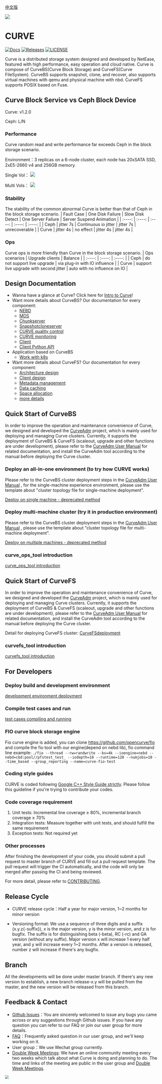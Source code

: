 [中文版](README_cn.md)


<img src="docs/images/curve-logo1.png"/>

# CURVE

[![Docs](https://img.shields.io/badge/docs-latest-green.svg)](https://github.com/opencurve/curve/tree/master/docs)
[![Releases](https://img.shields.io/github/v/release/opencurve/curve?include_prereleases)](https://github.com/opencurve/curve/releases)
[![LICENSE](https://img.shields.io/badge/licence-Apache--2.0%2FGPL-blue)](https://github.com/opencurve/curve/blob/master/LICENSE)

Curve is a distributed storage system designed and developed by NetEase, featured with high performance, easy operation and cloud native. Curve is compose of CurveBS(Curve Block Storage) and CurveFS(Curve FileSystem). CurveBS supports snapshot, clone, and recover, also supports virtual machines with qemu and physical machine with nbd. CurveFS supports POSIX based on Fuse.

## Curve Block Service vs Ceph Block Device

Curve: v1.2.0

Ceph: L/N
### Performance
Curve random read and write performance far exceeds Ceph in the block storage scenario.

Environment：3 replicas on a 6-node cluster, each node has 20xSATA SSD, 2xE5-2660 v4 and 256GB memory.

Single Vol：
<image src="docs/images/1-nbd-en.png">

Multi Vols：
<image src="docs/images/10-nbd-en.png">

### Stability
The stability of the common abnormal Curve is better than that of Ceph in the block storage scenario.
| Fault Case | One Disk Failure | Slow Disk Detect | One Server Failure | Server Suspend Animation |
| :----: | :----: | :----: | :----: | :----: |
| Ceph | jitter 7s | Continuous io jitter | jitter 7s | unrecoverable |
| Curve | jitter 4s | no effect | jitter 4s | jitter 4s |
### Ops
Curve ops is more friendly than Curve in the block storage scenario.
| Ops scenarios | Upgrade clients | Balance |
| :----: | :----: | :----: |
| Ceph | do not support live upgrade | via plug-in with IO influence |
| Curve | support live upgrade with second jitter | auto with no influence on IO |

## Design Documentation

- Wanna have a glance at Curve? Click here for [Intro to Curve](https://www.opencurve.io/)!
- Want more details about CurveBS? Our documentation for every component:
  - [NEBD](docs/en/nebd_en.md)
  - [MDS](docs/en/mds_en.md)
  - [Chunkserver](docs/en/chunkserver_design_en.md)
  - [Snapshotcloneserver](docs/en/snapshotcloneserver_en.md)
  - [CURVE quality control](docs/en/quality_en.md)
  - [CURVE monitoring](docs/en/monitor_en.md)
  - [Client](docs/en/client_en.md)
  - [Client Python API](docs/en/curve-client-python-api_en.md)
- Application based on CurveBS
  - [Work with k8s](docs/en/k8s_csi_interface_en.md)
- Want more details about CurveFS? Our documentation for every component:
  - [Architecture design](https://github.com/opencurve/curve-meetup-slides/blob/main/CurveFS/CurveFS%E6%96%B9%E6%A1%88%E8%AE%BE%E8%AE%A1%EF%BC%88%E6%80%BB%E4%BD%93%E8%AE%BE%E8%AE%A1%EF%BC%8C%E5%8F%AA%E5%AE%9E%E7%8E%B0%E4%BA%86%E9%83%A8%E5%88%86%EF%BC%89.pdf)
  - [Client design](https://github.com/opencurve/curve-meetup-slides/blob/main/CurveFS/CurveFS%20Client%20%E6%A6%82%E8%A6%81%E8%AE%BE%E8%AE%A1.pdf)
  - [Metadata management](https://github.com/opencurve/curve-meetup-slides/blob/main/CurveFS/Curve%E6%96%87%E4%BB%B6%E7%B3%BB%E7%BB%9F%E5%85%83%E6%95%B0%E6%8D%AE%E7%AE%A1%E7%90%86.pdf)
  - [Data caching](https://github.com/opencurve/curve-meetup-slides/blob/main/CurveFS/Curve%E6%94%AF%E6%8C%81S3%20%E6%95%B0%E6%8D%AE%E7%BC%93%E5%AD%98%E6%96%B9%E6%A1%88.pdf)
  - [Space allocation](https://github.com/opencurve/curve-meetup-slides/blob/main/CurveFS/Curve%E6%96%87%E4%BB%B6%E7%B3%BB%E7%BB%9F%E7%A9%BA%E9%97%B4%E5%88%86%E9%85%8D%E6%96%B9%E6%A1%88.pdf)
  - [more details](https://github.com/opencurve/curve-meetup-slides/tree/main/CurveFS)

## Quick Start of CurveBS

In order to improve the operation and maintenance convenience of Curve, we designed and developed the [CurveAdm](https://github.com/opencurve/curveadm) project, which is mainly used for deploying and managing Curve clusters. Currently, it supports the deployment of CurveBS & CurveFS (scaleout, upgrade and other functions are under development), please refer to the [CurveAdm User Manual](https://github.com/opencurve/curveadm/wiki) for related documentation, and install the CurveAdm tool according to the manual before deploying the Curve cluster.

### Deploy an all-in-one environment (to try how CURVE works)
Please refer to the CurveBS cluster deployment steps in the [CurveAdm User Manual](https://github.com/opencurve/curveadm/wiki/curvebs-cluster-deployment) , for the single-machine experience environment, please use the template about "cluster topology file for single-machine deployment".


[Deploy on single machine - deprecated method](docs/en/deploy_en.md#deploy-on-single-machine)

### Deploy multi-machine cluster (try it in production environment)
Please refer to the CurveBS cluster deployment steps in the [CurveAdm User Manual](https://github.com/opencurve/curveadm/wiki/curvebs-cluster-deployment) , please use the template about "cluster topology file for multi-machine deployment".


[Deploy on multiple machines - deprecated method](docs/en/deploy_en.md#deploy-on-multiple-machines)

### curve_ops_tool introduction

[curve_ops_tool introduction](docs/en/curve_ops_tool_en.md)

## Quick Start of CurveFS
In order to improve the operation and maintenance convenience of Curve, we designed and developed the [CurveAdm](https://github.com/opencurve/curveadm) project, which is mainly used for deploying and managing Curve clusters. Currently, it supports the deployment of CurveBS & CurveFS (scaleout, upgrade and other functions are under development), please refer to the [CurveAdm User Manual](https://github.com/opencurve/curveadm/wiki) for related documentation, and install the CurveAdm tool according to the manual before deploying the Curve cluster.

Detail for deploying CurveFS cluster: [CurveFS ​​deployment](https://github.com/opencurve/curveadm/wiki/curvefs-cluster-deployment)

### curvefs_tool introduction

[curvefs_tool introduction](curvefs/src/tools#readme)


## For Developers

### Deploy build and development environment

[development environment deployment](docs/en/build_and_run_en.md)

### Compile test cases and run
[test cases compiling and running](docs/en/build_and_run_en.md#test-case-compilation-and-execution)

### FIO curve block storage engine
Fio curve engine is added, you can clone https://github.com/opencurve/fio and compile the fio tool with our engine(depend on nebd lib), fio command line example: `./fio --thread --rw=randwrite --bs=4k --ioengine=nebd --nebd=cbd:pool//pfstest_test_ --iodepth=10 --runtime=120 --numjobs=10 --time_based --group_reporting --name=curve-fio-test`

### Coding style guides
CURVE is coded following [Google C++ Style Guide strictly](https://google.github.io/styleguide/cppguide.html). Please follow this guideline if you're trying to contribute your codes.

### Code coverage requirement
1. Unit tests: Incremental line coverage ≥ 80%, incremental branch coverage ≥ 70%
2. Integration tests: Measure together with unit tests, and should fulfill the same requirement
3. Exception tests: Not required yet

### Other processes

After finishing the development of your code, you should submit a pull request to master branch of CURVE and fill out a pull request template. The pull request will trigger the CI automatically, and the code will only be merged after passing the CI and being reviewed.

For more detail, please refer to [CONTRIBUTING](https://github.com/opencurve/curve/blob/master/CONTRIBUTING.md).

## Release Cycle
- CURVE release cycle：Half a year for major version, 1~2 months for minor version

- Versioning format: We use a sequence of three digits and a suffix (x.y.z{-suffix}), x is the major version, y is the minor version, and z is for bugfix. The suffix is for distinguishing beta (-beta), RC (-rc) and GA version (without any suffix). Major version x will increase 1 every half year, and y will increase every 1~2 months. After a version is released, number z will increase if there's any bugfix.

## Branch

All the developments will be done under master branch. If there's any new version to establish, a new branch release-x.y will be pulled from the master, and the new version will be released from this branch.

## Feedback & Contact

- [Github Issues](https://github.com/openCURVE/CURVE/issues)：You are sincerely welcomed to issue any bugs you came across or any suggestions through Github issues. If you have any question you can refer to our FAQ or join our user group for more details.
- [FAQ](https://github.com/openCURVE/CURVE/wiki/CURVE-FAQ)：Frequently asked question in our user group, and we'll keep working on it.
- User group：We use Wechat group currently.
- [Double Week Meetings](https://github.com/opencurve/curve-meetup-slides/tree/main/2022): We have an online community meeting every two weeks which talk about what Curve is doing and planning to do. The time and links of the meeting are public in the user group and [Double Week Meetings](https://github.com/opencurve/curve-meetup-slides/tree/main/2022).

<img src="docs/images/curve-wechat.jpeg" style="zoom: 75%;" />
